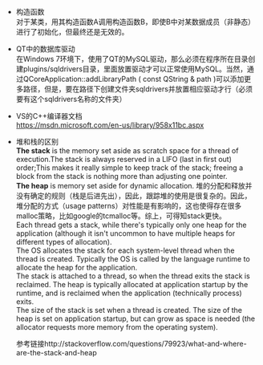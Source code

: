 * 构造函数  
	对于某类，用其构造函数A调用构造函数B，即使B中对某数据成员（非静态）进行了初始化，但最终还是无效的。  
* QT中的数据库驱动  
	在Windows 7环境下，使用了QT的MySQL驱动，那么必须在程序所在目录创建plugins/sqldrivers目录，里面放置驱动才可以正常使用MySQL。当然，通过QCoreApplication::addLibraryPath ( const QString & path )可以添加更多路径，但是，要在路径下创建文件夹sqldrivers并放置相应驱动才行（必须要有这个sqldrivers名称的文件夹）  

* VS的C++编译器文档  
https://msdn.microsoft.com/en-us/library/958x11bc.aspx  
* 堆和栈的区别  
	**The stack** is the memory set aside as scratch space for a thread of execution.The stack is always reserved in a LIFO (last in first out) order;This makes it really simple to keep track of the stack; freeing a block from the stack is nothing more than adjusting one pointer.   
	**The heap** is memory set aside for dynamic allocation. 堆的分配和释放并没有确定的规则（栈是后进先出），因此，跟踪堆的使用是很复杂的。因此，堆分配的方式（usage patterns）对性能是有影响的，这也使得存在很多malloc策略，比如google的tcmalloc等。综上，可得知stack更快。  
	Each thread gets a stack, while there's typically only one heap for the application (although it isn't uncommon to have multiple heaps for different types of allocation).  
	The OS allocates the stack for each system-level thread when the thread is created. Typically the OS is called by the language runtime to allocate the heap for the application.  
	The stack is attached to a thread, so when the thread exits the stack is reclaimed. The heap is typically allocated at application startup by the runtime, and is reclaimed when the application (technically process) exits.  
	The size of the stack is set when a thread is created. The size of the heap is set on application startup, but can grow as space is needed (the allocator requests more memory from the operating system).
	

	参考链接http://stackoverflow.com/questions/79923/what-and-where-are-the-stack-and-heap  
	